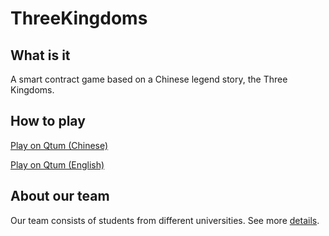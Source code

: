 # ThreeKingdoms
## What is it
A smart contract game based on a Chinese legend story, the Three Kingdoms.

## How to play
[Play on Qtum (Chinese)](./doc/INTRODUCTION-qtum-chinese.md)

[Play on Qtum (English)](./doc/INTRODUCTION-qtum.md)

## About our team
Our team consists of students from different universities. See more [details](./doc/Team.md).
